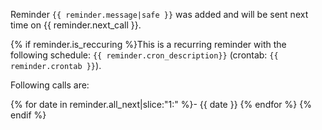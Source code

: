 Reminder `{{ reminder.message|safe }}` was added and will be sent next time on {{ reminder.next_call }}.

{% if reminder.is_reccuring %}This is a recurring reminder with the following schedule: `{{ reminder.cron_description}}` (crontab: `{{ reminder.crontab }}`).

Following calls are:

{% for date in reminder.all_next|slice:"1:" %}- {{ date }}
{% endfor %}
{% endif %}
